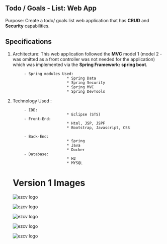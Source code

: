 ## Todo / Goals - List: Web App

Purpose: Create a todo/ goals list web application that has **CRUD** and **Security** capabilities.

## Specifications

1. Architecture: This web application followed the **MVC** model 1 (model 2 - was omitted as a front controller was not
   needed for the application) which was implemented via the **Spring Framework:** **spring boot**.

            - Spring modules Used:
                               * Spring Data
                               * Spring Security
                               * Spring MVC
                               * Spring DevTools
3. Technology Used :

            - IDE:
                               * Eclipse (STS)
            - Front-End:
                               * Html, JSP, JSPF
                               * Bootstrap, Javascript, CSS

            - Back-End:
                               * Spring
                               * Java
                               * Docker
            - Database:
                               * H2
                               * MYSQL


   # Version 1 Images

   ![ezcv logo](https://github.com/LemuelBenitez/Goals-List/blob/e7388e6ccbd9dabc1737a75731d2a0bb6e17716c/version1.1/Screenshot%202024-02-06%20at%208.52.01%E2%80%AFPM.png)

    ![ezcv logo](https://github.com/LemuelBenitez/Goals-List/blob/e7388e6ccbd9dabc1737a75731d2a0bb6e17716c/version1.1/Screenshot%202024-02-06%20at%208.51.27%E2%80%AFPM.png)

    ![ezcv logo](https://github.com/LemuelBenitez/Goals-List/blob/e7388e6ccbd9dabc1737a75731d2a0bb6e17716c/version1.1/Screenshot%202024-02-06%20at%208.51.15%E2%80%AFPM.png)

    ![ezcv logo](https://github.com/LemuelBenitez/Goals-List/blob/e7388e6ccbd9dabc1737a75731d2a0bb6e17716c/version1.1/Screenshot%202024-02-06%20at%208.51.02%E2%80%AFPM.png)

    ![ezcv logo](https://github.com/LemuelBenitez/Goals-List/blob/e7388e6ccbd9dabc1737a75731d2a0bb6e17716c/version1.1/Screenshot%202024-02-06%20at%208.50.27%E2%80%AFPM.png)

